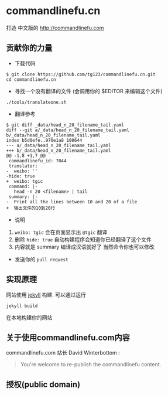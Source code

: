 commandlinefu.cn
================

打造 中文版的 http://commandlinefu.com

贡献你的力量
------------

 * 下载代码

```
$ git clone https://github.com/tg123/commandlinefu.cn.git
cd commandlinefu.cn
```

 * 寻找一个没有翻译的文件 (会调用你的 $EDITOR 来编辑这个文件) 

```
./tools/translateone.sh
```

 * 翻译参考

```
$ git diff _data/head_n_20_filename_tail.yaml
diff --git a/_data/head_n_20_filename_tail.yaml b/_data/head_n_20_filename_tail.yaml
index b5d0efe..970e1a8 100644
--- a/_data/head_n_20_filename_tail.yaml
+++ b/_data/head_n_20_filename_tail.yaml
@@ -1,8 +1,7 @@
 commandlinefu_id: 7044
 translator:
-  weibo: ''
-hide: true
+  weibo: tgic
 command: |-
   head -n 20 <filename> | tail
 summary: |-
-  Print all the lines between 10 and 20 of a file
+  输出文件的10到20行
```
  
 * 说明 

  1. `weibo: tgic` 会在页面显示出 `@tgic` 翻译
  1. 删除 `hide: true` 自动构建程序会知道你已经翻译了这个文件
  1. 内容就是 summary 编译成汉语就好了 当然命令你也可以修改

 * 发送你的 `pull request`
 

实现原理
--------

网站使用 [jekyll](http://jekyllrb.com/) 构建.
可以通过运行

```
jekyll build
```

在本地构建你的网站


关于使用commandlinefu.com内容
-----------------------------

commandlinefu.com 站长 David Winterbottom :

> You're welcome to re-publish the commandlinefu content.


授权(public domain)
-------------------

